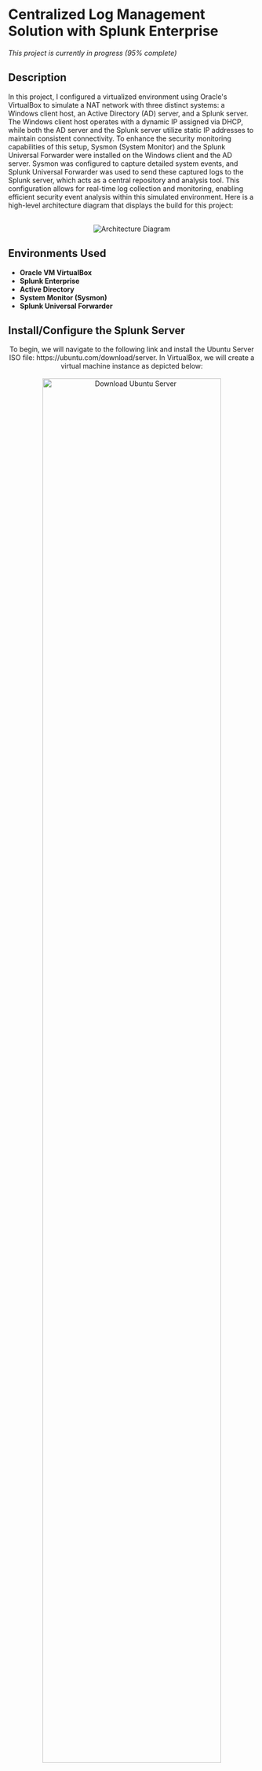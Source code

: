 <h1>Centralized Log Management Solution with Splunk Enterprise</h1>

*This project is currently in progress (95% complete)*
  
<h2>Description</h2>
In this project, I configured a virtualized environment using Oracle's VirtualBox to simulate a NAT network with three distinct systems: a Windows client host, an Active Directory (AD) server, and a Splunk server. The Windows client host operates with a dynamic IP assigned via DHCP, while both the AD server and the Splunk server utilize static IP addresses to maintain consistent connectivity. To enhance the security monitoring capabilities of this setup, Sysmon (System Monitor) and the Splunk Universal Forwarder were installed on the Windows client and the AD server. Sysmon was configured to capture detailed system events, and Splunk Universal Forwarder was used to send these captured logs to the Splunk server, which acts as a central repository and analysis tool. This configuration allows for real-time log collection and monitoring, enabling efficient security event analysis within this simulated environment. Here is a high-level architecture diagram that displays the build for this project: 
<br /> 
<br />
<p align="center"> 
<img src="https://i.imgur.com/qmPh1bq.png" alt="Architecture Diagram"/>

<h2>Environments Used </h2>

- <b>Oracle VM VirtualBox</b>
- <b>Splunk Enterprise</b>
- <b>Active Directory</b>
- <b>System Monitor (Sysmon)</b>
- <b>Splunk Universal Forwarder</b>

<h2>Install/Configure the Splunk Server</h2> 

<p align="center">
To begin, we will navigate to the following link and install the Ubuntu Server ISO file: https://ubuntu.com/download/server. In VirtualBox, we will create a virtual machine instance as depicted below: 
<br/>
<br/>
<img src="https://i.imgur.com/UnSJnSK.png" alt="Download Ubuntu Server" height=85% width=85%/>
 <br/>
 <br/>  
<img src="https://i.imgur.com/Ssk7CSu.png" alt="Ubuntu Server VM Instance" height=85% width=85%/>
<br/>
 <br/> 
We will then start up the VM instance and proceed with the installation of Ubuntu Server. Once a username and password have been configured, login to the server and run the following command to update system packages: 'sudo apt-get update && sudo apt-get upgrade -y'
 <br/>
 <br/>
<img src="https://i.imgur.com/xwwvyoV.png" alt="Install Ubuntu Server" height=85% width=85%/> 
<br/>
<br/>
<img src="https://i.imgur.com/mkvSwf7.png" alt="Update Packages" height=85% width=85%/> 
<br/>
<br/>
On our host machine, we will download Splunk Enterprise 9.2.1, and in our VirtualBox settings for the Ubuntu instance, add a shared folder with path of Splunk download: 
<br/> 
<br/>
<img src="https://i.imgur.com/2SJYZ8s.png" alt="Download Splunk Enterprise" height=85% width=85%/>
<br/>
<br/>
<img src="https://i.imgur.com/d7ZIe7K.png" alt="Add Shared Folder" height=70% width=70%/>
<br/>
<br/>
We will then navigate back to our Ubuntu server and create a directory called ‘share’ using ‘mkdir share’ command. Then. we will mount the directory to the Splunk download folder, and install Splunk using the following commands: 
<br/>
<br/>
<img src="https://i.imgur.com/Smrjm1o.png" alt="Mount Directory" height=85% width=85%/>
<br/>
<br/>
<img src="https://i.imgur.com/l40QkYv.png" alt="Install Splunk" height=85% width=85%/>

<h2>Install Splunk Universal Forwader and Sysmon</h2> 
<p align="center">
We will now install Splunk Universal Forwarder and Sysmon on both our Windows 10 client machine and our Active Directory server. Prior to this step, ensure that you have two VM instances configured for both Windows 10 and Windows Server 2019. Also, configure a static IP address for both machines to prevent IP conflicts, and confirm the configuration using the 'ipconfig' commmand. 
<br/>
<br/>
<img src="https://i.imgur.com/7nfTqFp.png" alt="IPv4 Configuration" height=50% width=50%/>
<br/>
<br/>
<img src="https://i.imgur.com/t0CmsPG.png" alt="Confirm Configuration" height=70% width=70%/>
<br/>
<br/>
Once all three machines have been installed and configured, create a NAT network in VirtualBox, and add all three machines to this NAT network: 
<br/>
<br/>
<img src="https://i.imgur.com/ZkEOUDu.png" alt="Create NAT Network" height=70% width=70%/>
<br/>
<br/>
<img src="https://i.imgur.com/xcUBjLW.png" alt="Add Machines to Network" height=70% width=70%/>
<br/>
<br/>
In the Windows client machine, navigate to your preferred web browser and type the IP address of the Splunk server with ':8000' appeneded - this is added because Splunk listens on port 8000. Proceed by logging into Splunk in another tab, and download Splunk Universal Forwarder which can be found by navigating <a href="https://www.splunk.com/en_us/download/universal-forwarder.html?utm_campaign=google_amer_en_search_brand&utm_source=google&utm_medium=cpc&utm_content=Uni_Forwarder_Demo&utm_term=splunk%20universal%20forwarder&device=c&_bt=471686934615&_bm=p&_bn=g&gad_source=1&gclid=Cj0KCQjwsuSzBhCLARIsAIcdLm4oJ2ShpMfo74w6W0IWSqvvsrLsYjWbWxiPR90PO0CMyaDZLkiOMV4aAqQcEALw_wcB">here</a>. While that is installing, navigate to the following link to download Sysmon on the Windows 10 client machine: https://learn.microsoft.com/en-us/sysinternals/downloads/sysmon. 
<br/>
<br/>
<img src="https://i.imgur.com/18cNhvX.png" alt="Splunk Login Page" height=70% width=70%/>
<br/>
<br/>
<img src="https://i.imgur.com/IUTnBFr.png" alt="Splunk Universal Forwarder Setup" height=70% width=70%/>
<br/>
<br/>
<img src="https://i.imgur.com/MIvnOGN.png" alt="Install Sysmon" height=70% width=70%/>
<br/>
<br/>
Once both Splunk Universal Forwarder and Sysmon have been installed, navigate to the following path in the system's 'C://' drive:  'Program Files > SplunkUniversalForwarder > etc > system > default'. The 'inputs.conf' file is located in this folder. This file must also be duplicated in the following path: 'Program Files > SplunkUniversalForwarder > etc > system > local'. To do this, run 'Notepad' as an administrator and create the 'inputs.conf' file with the following content, ensuring to save the file to the 'local' directory: 
 <br/>
 <br/>
 <img src="https://i.imgur.com/cHem22Y.png" alt="Inputs File"/>
  <br/>
  <br/>
Be sure to restart the 'SplunkForwarder' service in Windows Services once the file has been added to the 'local' directory. Now that Splunk Universal Forwarder and Sysmon have been downloaded on the Windows 10 client machine, repeat the same process in the Windows Server 2019 VM. 

<h2>Test Splunk Forwarding Configuration</h2> 
 <p align="center">
Once  Splunk Universal Forwarder and Sysmon have been installed on both machines, login to Splunk Enterprise on both the Windows 10 client and Windows Server machines, using the IP address of the Splunk server and port 8000. Once logged in, navigate to: 'Settings > Indexes > New Index' and create a new index called 'endpoint'. Then,  we will setup the Splunk server to receive data by navigating to: 'Settings > Forwarding and receiving > Configure receiving > New receiving port', and type the port ‘9997’. 
 <br/>
 <br/>
 <img src="https://i.imgur.com/10PDKcY.png" alt="Splunk Enterprise Login"/>
  <br/>
  <br/>
 <img src="https://i.imgur.com/scZaQ8n.png" alt="Configure Receiving Port"/>
 <br/>
 <br/>
Once this is configured, use the search ‘index=endpoint’ in Splunk to test that it is working correctly. There should be two hosts: one for the client machine, and one for the Windows Server machine: 
<br/>
 <br/>
 <img src="https://i.imgur.com/c75ddnz.png" alt="Splunk Confirmation"/>

<h2>Install Active Directory:</h2>
 <p align="center">
We will now install Active Directory on our Windows Server 2019 machine and promote it to Domain Controller. In Server Manager, navigate to 'Manager > Add Roles and Features'.  Add the ‘Active Directory Domain Services’ role, and proceed with the installation. 
  <br/>
  <br/>
 <img src="https://i.imgur.com/vPUC0WW.png" alt="Add Active Directory Domain Services Role"/>
 <br/>
 <br/>
Once installed, navigate back to Server Manager and click the flag icon in the top right corner. This will reveal the option to promote the server to a domain controller. We will then add a new forest and create a domain name: 
  <br/>
  <br/>
 <img src="https://i.imgur.com/fWfCI8Z.png" alt="Promote Server to Domain Controller"/>
 <br/>
 <br/>
 <img src="https://i.imgur.com/5a6bXVd.png" alt="Create Domain Name"/>
 <br/>
 <br/>
Once installed, the machine will automatically restart. In Server Manager, navigate to ‘Tools > Active Directory Users and Computers’. For practice, we will create a new organizational unit and name it ‘IT’, as well as some users: 
 <br/>
 <br/>
 <img src="https://i.imgur.com/zaEJktE.png" alt="Create OUs and Users"/>
 <br/>
 <br/>
We will now login to our Active Directory server from our Windows 10 client machine as the user ‘Mary Kristel.’ In the Windows 10 machine, navigate to ‘System Properties > Computer Name > Change’. Select ‘Domain’ and enter the domain name of the Active Directory server. The system will restart, and we can now login using the credentials of the user 'Mary Kristel.' 
 <br/>
 <br/>
 <img src="https://i.imgur.com/gKiLb6E.png" alt="Change Computer Name"/>
 <br/>
 <br/>
We have successfully authenticated! 
 <br/>
 <br/>
 <img src="https://i.imgur.com/915OIX6.png" alt="User Login"/>

<h2>Key takeaways:</h2>
In this project, I built a virtualized network using Oracle’s VirtualBox to simulate a realistic IT environment. The network consisted of three primary components: a Windows client host, an Active Directory (AD) server, and a Splunk server. The setup was designed to mirror a typical small to medium-sized enterprise environment. The Windows client received its IP address dynamically via DHCP, whereas the AD and Splunk servers were assigned static IPs to ensure consistent communication across the network. This architecture enabled the implementation of robust security monitoring and log management through the use of Sysmon (System Monitor) and the Splunk Universal Forwarder.
 <br/>
 <br/>
The goal of this project was to create a controlled environment where security events could be monitored and analyzed effectively. By simulating a NAT network with dedicated roles for each system, the project provided a practical setting for understanding how enterprise networks function and how security tools like Sysmon and Splunk can be used to enhance visibility into system activities. The AD server represented a central authority for user authentication and policy enforcement, which is crucial in managing and securing network resources. The Splunk server, serving as a centralized log repository and analysis platform, demonstrated how security events can be aggregated, analyzed, and acted upon in real-time.
 <br/>
 <br/>
To build this environment, I configured Oracle VM VirtualBox to create three virtual machines: one for the Windows client, one for the AD server, and one for the Splunk server. Static IP addresses were assigned to the AD and Splunk servers to maintain their connectivity within the network, while the Windows client received a dynamic IP address. Sysmon was installed on both the Windows client and the AD server to capture detailed system activity logs, such as process creations, network connections, and file modifications. These logs were then forwarded to the Splunk server using the Splunk Universal Forwarder, a lightweight agent designed for log collection and transmission. The Splunk server aggregated these logs and provided tools for real-time monitoring and analysis, allowing for the detection of potential security threats and anomalies within the network.
 <br/>
 <br/>
By installing and configuring this build, I gained practical experience in setting up and managing virtualized environments, configuring network settings, and deploying security monitoring tools. This project enhanced my understanding of how enterprise networks operate and how critical security tools can be integrated to improve network visibility and incident response capabilities.
<p align="center">
<!--
 ```diff
- text in red
+ text in green
! text in orange
# text in gray
@@ text in purple (and bold)@@
```
--!>

